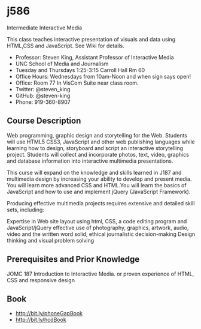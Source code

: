 j586
====

Intermediate Interactive Media

This class teaches interactive presentation of visuals and data using HTML,CSS and JavaScript. See Wiki for details.

* Professor: Steven King, Assistant Professor of Interactive Media
* UNC School of Media and Journalism
* Tuesday and Thursdays 1:25-3:15 Carroll Hall Rm 60
* Office Hours: Wednesdays from 10am-Noon and when sign says open!
* Office: Room 77 In VisCom Suite near class room.
* Twitter: @steven_king
* GitHub: @steven-king
* Phone: 919-360-8907


## Course Description
Web programming, graphic design and storytelling for the Web. Students will use HTML5 CSS3, JavaScript and other web publishing languages while learning how to design, storyboard and script an interactive storytelling project. Students will collect and incorporate photos, text, video, graphics and database information into interactive multimedia presentations.

This curse will expand on the knowledge and skills learned in J187 and multimedia design by increasing your ability to develop and present media. You will learn more advanced CSS and HTML.You will learn the basics of JavaScript and how to use and implement jQuery (JavaScript Framework).

Producing effective multimedia projects requires extensive and detailed skill sets, including:

Expertise in Web site layout using html, CSS, a code editing program and JavaScript/jQuery
effective use of photography, graphics, artwork, audio, video and the written word
solid, ethical journalistic decision-making
Design thinking and visual problem solving


## Prerequisites and Prior Knowledge
JOMC 187 Introduction to Interactive Media. or proven experience of HTML, CSS and responsive design

## Book
* http://bit.ly/phoneGapBook
* http://bit.ly/hcdBook

